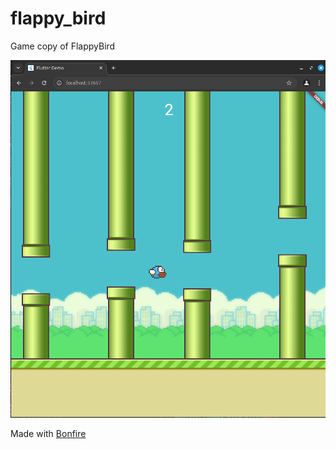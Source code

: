 # flappy_bird

Game copy of FlappyBird

![](media/print.png)


Made with [Bonfire](https://bonfire-engine.github.io)
